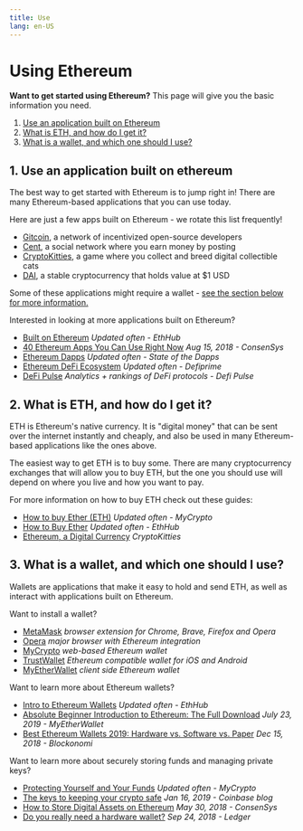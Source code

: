 ```yaml
---
title: Use
lang: en-US
---
```


# Using Ethereum

<div class="featured">

  **Want to get started using Ethereum?** This page will give you the basic information you need.

  1. [Use an application built on Ethereum](#_1-use-an-application-built-on-ethereum)
  2. [What is ETH, and how do I get it?](#_2-what-is-eth-and-how-do-i-get-it)
  3. [What is a wallet, and which one should I use?](#_3-what-is-a-wallet-and-which-one-should-i-use)

</div>


## 1. Use an application built on ethereum

The best way to get started with Ethereum is to jump right in! There are many Ethereum-based applications that you can use today.

Here are just a few apps built on Ethereum - we rotate this list frequently!


- [Gitcoin](https://gitcoin.co), a network of incentivized open-source developers
- [Cent](https://beta.cent.co), a social network where you earn money by posting
- [CryptoKitties](https://www.cryptokitties.co), a game where you collect and breed digital collectible cats
- [DAI](https://makerdao.com/en/), a stable cryptocurrency that holds value at $1 USD

Some of these applications might require a wallet - [see the section below for more information.](./#_3-what-is-a-wallet-and-which-one-should-i-use)

Interested in looking at more applications built on Ethereum?


- [Built on Ethereum](https://docs.ethhub.io/built-on-ethereum/built-on-ethereum/) *Updated often - EthHub*
- [40 Ethereum Apps You Can Use Right Now](https://media.consensys.net/40-ethereum-apps-you-can-use-right-now-d643333769f7) *Aug 15, 2018 - ConsenSys*
- [Ethereum Dapps](https://www.stateofthedapps.com/rankings/platform/ethereum) *Updated often - State of the Dapps*
- [Ethereum DeFi Ecosystem](https://defiprime.com/ethereum) *Updated often - Defiprime*
- [DeFi Pulse](https://defipulse.com/) *Analytics + rankings of DeFi protocols - Defi Pulse*



## 2. What is ETH, and how do I get it?

ETH is Ethereum's native currency. It is "digital money" that can be sent over the internet instantly and cheaply, and also be used in many Ethereum-based applications like the ones above.

The easiest way to get ETH is to buy some. There are many cryptocurrency exchanges that will allow you to buy ETH, but the one you should use will depend on where you live and how you want to pay.

For more information on how to buy ETH check out these guides:


- [How to buy Ether (ETH)](https://support.mycrypto.com/how-to/getting-started/how-to-buy-ether-with-usd) *Updated often - MyCrypto*
- [How to Buy Ether](https://docs.ethhub.io/using-ethereum/how-to-buy-ether/) *Updated often - EthHub*
- [Ethereum, a Digital Currency](https://www.cryptokitties.co/faq#ethereum-a-digital-currency) *CryptoKitties*


## 3. What is a wallet, and which one should I use?

Wallets are applications that make it easy to hold and send ETH, as well as interact with applications built on Ethereum.


Want to install a wallet?

- [MetaMask](https://metamask.io) *browser extension for Chrome, Brave, Firefox and Opera*
- [Opera](https://www.opera.com/crypto) *major browser with Ethereum integration*
- [MyCrypto](https://mycrypto.com) *web-based Ethereum wallet*
- [TrustWallet](https://trustwallet.com/) *Ethereum compatible wallet for iOS and Android*
- [MyEtherWallet](https://www.myetherwallet.com/) *client side Ethereum wallet*


Want to learn more about Ethereum wallets?

- [Intro to Ethereum Wallets](https://docs.ethhub.io/using-ethereum/wallets/intro-to-ethereum-wallets/) *Updated often - EthHub*
- [Absolute Beginner Introduction to Ethereum: The Full Download](https://www.mewtopia.com/absolute-beginners-guide/) *July 23, 2019 - MyEtherWallet*
- [Best Ethereum Wallets 2019: Hardware vs. Software vs. Paper](https://blockonomi.com/best-ethereum-wallets/) *Dec 15, 2018 - Blockonomi*

Want to learn more about securely storing funds and managing private keys?


- [Protecting Yourself and Your Funds](https://support.mycrypto.com/staying-safe/protecting-yourself-and-your-funds) *Updated often - MyCrypto*
- [The keys to keeping your crypto safe](https://blog.coinbase.com/the-keys-to-keeping-your-crypto-safe-96d497cce6cf) *Jan 16, 2019 - Coinbase blog*
- [How to Store Digital Assets on Ethereum](https://media.consensys.net/how-to-store-digital-assets-on-ethereum-a2bfdcf66bd0) *May 30, 2018 - ConsenSys*
- [Do you really need a hardware wallet?](https://medium.com/ledger-on-security-and-blockchain/ledger-101-part-1-do-you-really-need-a-hardware-wallet-7f5abbadd945) *Sep 24, 2018 - Ledger*

